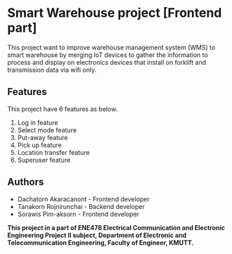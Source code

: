 ﻿# Smart Warehouse project [Frontend part]

This project want to improve warehouse management system (WMS) to smart warehouse by merging IoT devices to gather the information to process and display on electronics devices that install on forklift and transmission data via wifi only.

## Features

This project have 6 features as below.

1.  Log in feature
2.  Select mode feature
3.  Put-away feature
4.  Pick up feature
5.  Location transfer feature
6.  Superuser feature

## Authors

- Dachatorn Akaracanont - Frontend developer
- Tanakorn Rojnirunchai - Backend developer
- Sorawis Pim-aksorn - Frontend developer

**This project in a part of ENE478 Electrical Communication and Electronic Engineering Project II subject, Department of Electronic and Telecommunication Engineering, Faculty of Engineer, KMUTT.**
